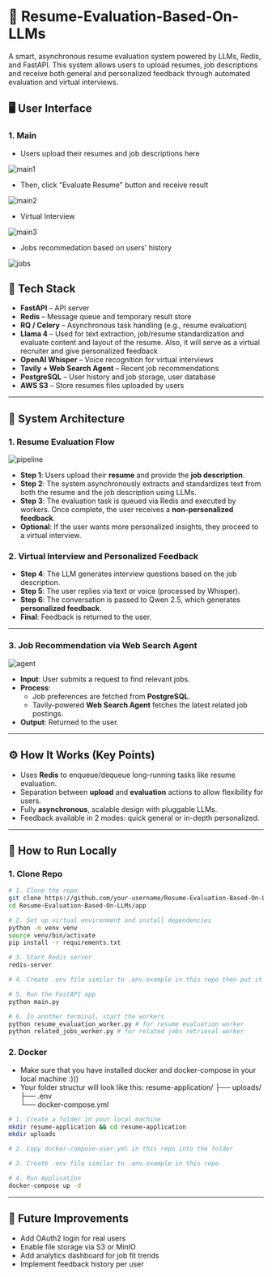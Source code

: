 # 🧠 Resume-Evaluation-Based-On-LLMs

A smart, asynchronous resume evaluation system powered by LLMs, Redis, and FastAPI. This system allows users to upload resumes, job descriptions and receive both general and personalized feedback through automated evaluation and virtual interviews.

## 🖥️ User Interface

### 1. Main
- Users upload their resumes and job descriptions here

![main1](https://github.com/user-attachments/assets/058a60e2-78c2-48a0-ac24-edce3a6e5065)

- Then, click "Evaluate Resume" button and receive result

![main2](https://github.com/user-attachments/assets/46efc1e0-c41e-45e9-a977-6ba557a865ce)

- Virtual Interview
  
![main3](https://github.com/user-attachments/assets/e498d49a-ce9a-4841-bc03-cf7ccf66aeb6)

- Jobs recommedation based on users' history
  
![jobs](https://github.com/user-attachments/assets/470f5f6e-e2f1-4c4a-aceb-c39e6c4554ee)

## 🔧 Tech Stack

- **FastAPI** – API server
- **Redis** – Message queue and temporary result store
- **RQ / Celery** – Asynchronous task handling (e.g., resume evaluation)
- **Llama 4** – Used for text extraction, job/resume standardization and evaluate content and layout of the resume. Also, it will serve as a virtual recruiter and give personalized feedback
- **OpenAI Whisper** – Voice recognition for virtual interviews
- **Tavily + Web Search Agent** – Recent job recommendations
- **PostgreSQL** – User history and job storage, user database
- **AWS S3** – Store resumes files uploaded by users

---

## 🚀 System Architecture

### 1. Resume Evaluation Flow

![pipeline](https://github.com/user-attachments/assets/40f75ec5-7624-4539-9e13-4c62e0013cea)

- **Step 1**: Users upload their **resume** and provide the **job description**.
- **Step 2**: The system asynchronously extracts and standardizes text from both the resume and the job description using LLMs.
- **Step 3**: The evaluation task is queued via Redis and executed by workers. Once complete, the user receives a **non-personalized feedback**.
- **Optional**: If the user wants more personalized insights, they proceed to a virtual interview.

### 2. Virtual Interview and Personalized Feedback

- **Step 4**: The LLM generates interview questions based on the job description.
- **Step 5**: The user replies via text or voice (processed by Whisper).
- **Step 6**: The conversation is passed to Qwen 2.5, which generates **personalized feedback**.
- **Final**: Feedback is returned to the user.

---

### 3. Job Recommendation via Web Search Agent

![agent](https://github.com/user-attachments/assets/986a83f0-c182-4bb4-9f75-af56cd0dc805)


- **Input**: User submits a request to find relevant jobs.
- **Process**:
  - Job preferences are fetched from **PostgreSQL**.
  - Tavily-powered **Web Search Agent** fetches the latest related job postings.
- **Output**: Returned to the user.

---


## ⚙️ How It Works (Key Points)

- Uses **Redis** to enqueue/dequeue long-running tasks like resume evaluation.
- Separation between **upload** and **evaluation** actions to allow flexibility for users.
- Fully **asynchronous**, scalable design with pluggable LLMs.
- Feedback available in 2 modes: quick general or in-depth personalized.

---

## 🧪 How to Run Locally

### 1. Clone Repo
```bash
# 1. Clone the repo
git clone https://github.com/your-username/Resume-Evaluation-Based-On-LLMs.git
cd Resume-Evaluation-Based-On-LLMs/app

# 2. Set up virtual environment and install dependencies
python -m venv venv
source venv/bin/activate
pip install -r requirements.txt

# 3. Start Redis server
redis-server

# 4. Create .env file similar to .env.example in this repo then put it into folder app/

# 5. Run the FastAPI app
python main.py

# 6. In another terminal, start the workers
python resume_evaluation_worker.py # for resume evaluation worker
python related_jobs_worker.py # for related jobs retrieval worker
```

### 2. Docker
- Make sure that you have installed docker and docker-compose in your local machine :)))
- Your folder structur will look like this:
resume-application/
├── uploads/               
├── .env                   
└── docker-compose.yml

```bash
# 1. Create a folder in your local machine
mkdir resume-application && cd resume-application
mkdir uploads

# 2. Copy docker-compose-user.yml in this repo into the folder

# 3. Create .env file similar to .env.example in this repo

# 4. Run Application
docker-compose up -d
```

---


## 📌 Future Improvements

- Add OAuth2 login for real users
- Enable file storage via S3 or MinIO
- Add analytics dashboard for job fit trends
- Implement feedback history per user

